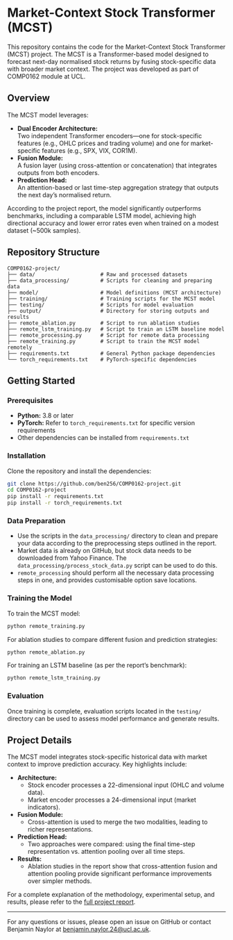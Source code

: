 # Market-Context Stock Transformer (MCST)

This repository contains the code for the Market-Context Stock Transformer (MCST) project. The MCST is a Transformer-based model designed to forecast next-day normalised stock returns by fusing stock-specific data with broader market context. The project was developed as part of COMP0162 module at UCL.

## Overview

The MCST model leverages:
- **Dual Encoder Architecture:**  
  Two independent Transformer encoders—one for stock-specific features (e.g., OHLC prices and trading volume) and one for market-specific features (e.g., SPX, VIX, COR1M).
- **Fusion Module:**  
  A fusion layer (using cross-attention or concatenation) that integrates outputs from both encoders.
- **Prediction Head:**  
  An attention-based or last time-step aggregation strategy that outputs the next day’s normalised return.

According to the project report, the model significantly outperforms benchmarks, including a comparable LSTM model, achieving high directional accuracy and lower error rates even when trained on a modest dataset (~500k samples).

## Repository Structure

```
COMP0162-project/
├── data/                     # Raw and processed datasets
├── data_processing/          # Scripts for cleaning and preparing data
├── model/                    # Model definitions (MCST architecture)
├── training/                 # Training scripts for the MCST model
├── testing/                  # Scripts for model evaluation
├── output/                   # Directory for storing outputs and results
├── remote_ablation.py        # Script to run ablation studies
├── remote_lstm_training.py   # Script to train an LSTM baseline model
├── remote_processing.py      # Script for remote data processing
├── remote_training.py        # Script to train the MCST model remotely
├── requirements.txt          # General Python package dependencies
└── torch_requirements.txt    # PyTorch-specific dependencies
```

## Getting Started

### Prerequisites

- **Python:** 3.8 or later
- **PyTorch:** Refer to `torch_requirements.txt` for specific version requirements
- Other dependencies can be installed from `requirements.txt`

### Installation

Clone the repository and install the dependencies:

```bash
git clone https://github.com/ben256/COMP0162-project.git
cd COMP0162-project
pip install -r requirements.txt
pip install -r torch_requirements.txt
```

### Data Preparation
- Use the scripts in the `data_processing/` directory to clean and prepare your data according to the preprocessing steps outlined in the report.
- Market data is already on GitHub, but stock data needs to be downloaded from Yahoo Finance. The `data_processing/process_stock_data.py` script can be used to do this.
- `remote_processing` should perform all the necessary data processing steps in one, and provides customisable option save locations.

### Training the Model

To train the MCST model:

```bash
python remote_training.py
```

For ablation studies to compare different fusion and prediction strategies:

```bash
python remote_ablation.py
```

For training an LSTM baseline (as per the report’s benchmark):

```bash
python remote_lstm_training.py
```

### Evaluation

Once training is complete, evaluation scripts located in the `testing/` directory can be used to assess model performance and generate results.

## Project Details

The MCST model integrates stock-specific historical data with market context to improve prediction accuracy. Key highlights include:

- **Architecture:**
    - Stock encoder processes a 22-dimensional input (OHLC and volume data).
    - Market encoder processes a 24-dimensional input (market indicators).
- **Fusion Module:**
    - Cross-attention is used to merge the two modalities, leading to richer representations.
- **Prediction Head:**
    - Two approaches were compared: using the final time-step representation vs. attention pooling over all time steps.
- **Results:**
    - Ablation studies in the report show that cross-attention fusion and attention pooling provide significant performance improvements over simpler methods.

For a complete explanation of the methodology, experimental setup, and results, please refer to the [full project report]().

---

For any questions or issues, please open an issue on GitHub or contact Benjamin Naylor at [benjamin.naylor.24@ucl.ac.uk](mailto:benjamin.naylor.24@ucl.ac.uk).